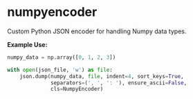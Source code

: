 # numpyencoder

Custom Python JSON encoder for handling Numpy data types.

<b>Example Use:</b>
```python
numpy_data = np.array([0, 1, 2, 3])

with open(json_file, 'w') as file:
    json.dump(numpy_data, file, indent=4, sort_keys=True,
              separators=(', ', ': '), ensure_ascii=False,
              cls=NumpyEncoder)
```
